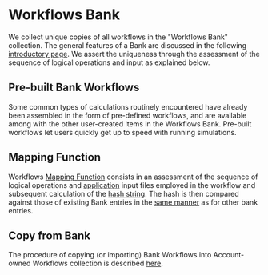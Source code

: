 # Workflows Bank

We collect unique copies of all workflows in the "Workflows Bank" collection. The general features of a Bank are discussed in the following [introductory page](../entities-general/bank.md). We assert the uniqueness through the assessment of the sequence of logical operations and input as explained below.

## Pre-built Bank Workflows

Some common types of calculations routinely encountered have already been assembled in the form of pre-defined workflows, and are available among with the other user-created items in the Workflows Bank. Pre-built workflows let users quickly get up to speed with running simulations.

## Mapping Function

Workflows [Mapping Function](../entities-general/bank.md#bank-mapping-function) consists in an assessment of the sequence of logical operations and [application](../software-directory/overview.md) input files employed in the workflow and subsequent calculation of the [hash string](../entities-general/bank.md#hash-strings). The hash is then compared against those of existing Bank entries in the [same manner](../entities-general/bank.md) as for other bank entries. 

## Copy from Bank

The procedure of copying (or importing) Bank Workflows into Account-owned Workflows collection is described [here](actions/copy-bank.md).
